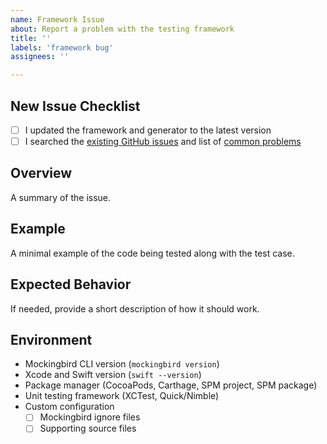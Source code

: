 ```yaml
---
name: Framework Issue
about: Report a problem with the testing framework
title: ''
labels: 'framework bug'
assignees: ''

---
```


## New Issue Checklist

- [ ] I updated the framework and generator to the latest version
- [ ] I searched the [existing GitHub issues](https://github.com/birdrides/mockingbird/issues) and list of [common problems](https://mockingbirdswift.com/common-problems)

## Overview

A summary of the issue.

## Example

A minimal example of the code being tested along with the test case.

## Expected Behavior

If needed, provide a short description of how it should work.

## Environment

* Mockingbird CLI version (`mockingbird version`)
* Xcode and Swift version (`swift --version`)
* Package manager (CocoaPods, Carthage, SPM project, SPM package)
* Unit testing framework (XCTest, Quick/Nimble)
* Custom configuration
  - [ ] Mockingbird ignore files
  - [ ] Supporting source files
